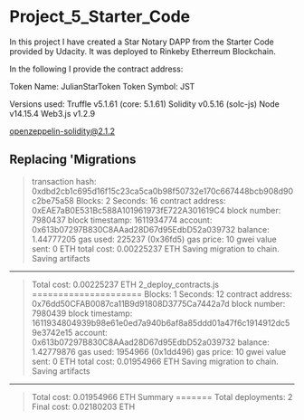 # Project_5_Starter_Code


In this project I have created a Star Notary DAPP from the Starter Code provided by Udacity.
It was deployed to Rinkeby Etherreum Blockchain.

In the following I provide the contract address:

Token Name: JulianStarToken 
Token Symbol: JST

Versions used:
Truffle v5.1.61 (core: 5.1.61)
Solidity v0.5.16 (solc-js)
Node v14.15.4
Web3.js v1.2.9

openzeppelin-solidity@2.1.2



  Replacing 'Migrations
   ----------------------
   > transaction hash:    0xdbd2cb1c695d16f15c23ca5ca0b98f50732e170c667448bcb908d90c2be75a58
   > Blocks: 2            Seconds: 16
   > contract address:    0xEAE7aB0E531Bc588A101961973fE722A301619C4
   > block number:        7980437
   > block timestamp:     1611934774
   > account:             0x613b07297B830C8AAad28D67d95EdbD52a039732
   > balance:             1.44777205
   > gas used:            225237 (0x36fd5)
   > gas price:           10 gwei
   > value sent:          0 ETH
   > total cost:          0.00225237 ETH
   > Saving migration to chain.
   > Saving artifacts
   -------------------------------------
   > Total cost:          0.00225237 ETH
2_deploy_contracts.js
=====================
   > Blocks: 1            Seconds: 12
   > contract address:    0x76dd50CFAB0087ca11B9d91808D3775Ca7442a7d
   > block number:        7980439
   > block timestamp:     1611934804939b98e61e0ed7a940b6af8a85ddd01a47f6c1914912dc59e3742e15
   > account:             0x613b07297B830C8AAad28D67d95EdbD52a039732
   > balance:             1.42779876
   > gas used:            1954966 (0x1dd496)
   > gas price:           10 gwei
   > value sent:          0 ETH
   > total cost:          0.01954966 ETH
   > Saving migration to chain.
   > Saving artifacts
   -------------------------------------
   > Total cost:          0.01954966 ETH
Summary
=======
> Total deployments:   2
> Final cost:          0.02180203 ETH
